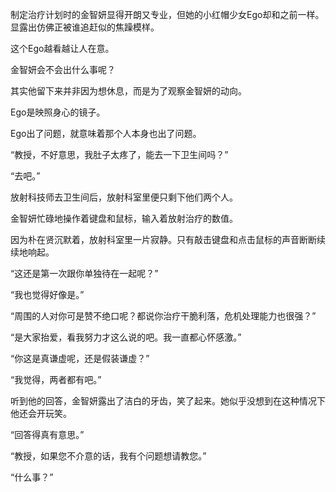 制定治疗计划时的金智妍显得开朗又专业，但她的小红帽少女Ego却和之前一样。显露出仿佛正被谁追赶似的焦躁模样。

这个Ego越看越让人在意。

金智妍会不会出什么事呢？

其实他留下来并非因为想休息，而是为了观察金智妍的动向。

Ego是映照身心的镜子。

Ego出了问题，就意味着那个人本身也出了问题。

“教授，不好意思，我肚子太疼了，能去一下卫生间吗？”

“去吧。”

放射科技师去卫生间后，放射科室里便只剩下他们两个人。

金智妍忙碌地操作着键盘和鼠标，输入着放射治疗的数值。

因为朴在贤沉默着，放射科室里一片寂静。只有敲击键盘和点击鼠标的声音断断续续地响起。

“这还是第一次跟你单独待在一起呢？”

“我也觉得好像是。”

“周围的人对你可是赞不绝口呢？都说你治疗干脆利落，危机处理能力也很强？”

“是大家抬爱，看我努力才这么说的吧。我一直都心怀感激。”

“你这是真谦虚呢，还是假装谦虚？”

“我觉得，两者都有吧。”

听到他的回答，金智妍露出了洁白的牙齿，笑了起来。她似乎没想到在这种情况下他还会开玩笑。

“回答得真有意思。”

“教授，如果您不介意的话，我有个问题想请教您。”

“什么事？”
